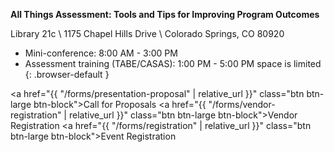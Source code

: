 ---
---
**All Things Assessment: Tools and Tips for Improving Program Outcomes**

Library 21c \\
1175 Chapel Hills Drive \\
Colorado Springs, CO 80920

  * Mini-conference: 8:00 AM - 3:00 PM
  * Assessment training (TABE/CASAS): 1:00 PM - 5:00 PM space is limited
  {: .browser-default }

<a href="{{ "/forms/presentation-proposal" | relative_url }}" class="btn btn-large btn-block">Call for Proposals</a>
<a href="{{ "/forms/vendor-registration" | relative_url }}" class="btn btn-large btn-block">Vendor Registration</a>
<a href="{{ "/forms/registration" | relative_url }}" class="btn btn-large btn-block">Event Registration</a>
